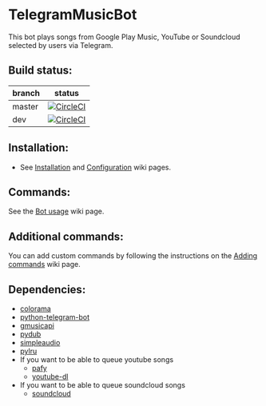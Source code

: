 # TelegramMusicBot
This bot plays songs from Google Play Music, YouTube or Soundcloud selected by users via Telegram.  

## Build status:
branch | status
------ | ------
master | [![CircleCI](https://circleci.com/gh/BjoernPetersen/TelegramMusicBot/tree/master.svg?style=svg)](https://circleci.com/gh/BjoernPetersen/TelegramMusicBot/tree/master)  
dev | [![CircleCI](https://circleci.com/gh/BjoernPetersen/TelegramMusicBot/tree/dev.svg?style=svg)](https://circleci.com/gh/BjoernPetersen/TelegramMusicBot/tree/dev)

## Installation:
- See [Installation](../../wiki/Installation) and [Configuration](../../wiki/Configuration) wiki pages.

## Commands:
See the [Bot usage](../../wiki/Bot-usage) wiki page.

## Additional commands:
You can add custom commands by following the instructions on the [Adding commands](../../wiki/Adding-commands) wiki page.

## Dependencies:
  - [colorama](https://github.com/tartley/colorama)
  - [python-telegram-bot](https://github.com/python-telegram-bot/python-telegram-bot)
  - [gmusicapi](https://github.com/simon-weber/gmusicapi)
  - [pydub](https://github.com/jiaaro/pydub)
  - [simpleaudio](https://github.com/hamiltron/py-simple-audio)
  - [pylru](https://github.com/jlhutch/pylru)
  - If you want to be able to queue youtube songs
    - [pafy](https://github.com/mps-youtube/pafy)
    - [youtube-dl](https://github.com/rg3/youtube-dl)
  - If you want to be able to queue soundcloud songs
    - [soundcloud](https://github.com/soundcloud/soundcloud-python)


